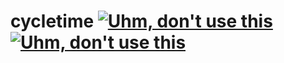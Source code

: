 # cycletime [![Uhm, don't use this](https://img.shields.io/badge/build%20-ongoing-black.svg?style=flat)](https://github.com/xtranghero/cycletime)  [![Uhm, don't use this](https://img.shields.io/badge/phase%202%20-ongoing-red.svg?style=flat)](https://github.com/xtranghero/cycletime)

